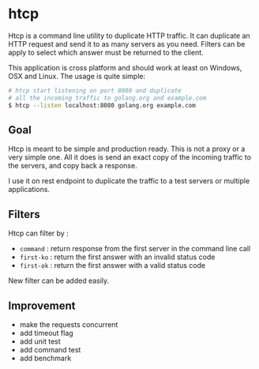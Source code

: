 # htcp
Htcp is a command line utility to duplicate HTTP traffic. It can duplicate an HTTP request
and send it to as many servers as you need. Filters can be apply to select which answer
must be returned to the client.

This application is cross platform and should work at least on Windows, OSX and Linux.
The usage is quite simple:

```bash
# htcp start listening on port 8080 and duplicate
# all the incoming traffic to golang.org and example.com
$ htcp --listen localhost:8080 golang.org example.com
```

## Goal
Htcp is meant to be simple and production ready. This is not a proxy or a very
simple one. All it does is send an exact copy of the incoming traffic to the servers,
and copy back a response.

I use it on rest endpoint to duplicate the traffic to a test servers or multiple applications.

## Filters
Htcp can filter by :

- `command` : return response from the first server in the command line call
- `first-ko` : return the first answer with an invalid status code
- `first-ok` : return the first answer with a valid status code

New filter can be added easily.

## Improvement
- make the requests concurrent
- add timeout flag
- add unit test
- add command test
- add benchmark

